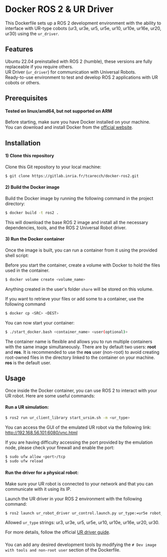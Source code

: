 
# Docker ROS 2 & UR Driver

This Dockerfile sets up a ROS 2 development environment with the ability to interface with UR-type cobots (ur3, ur3e, ur5, ur5e, ur10, ur10e, ur16e, ur20, ur30) using the `ur_driver`.

## Features

Ubuntu 22.04 preinstalled with ROS 2 (humble), these versions are fully replaceable if you require others.\
UR Driver (`ur_driver`) for communication with Universal Robots.\
Ready-to-use environment to test and develop ROS 2 applications with UR cobots or others.

## Prerequisites

#### Tested on linux/amd64, but not supported on ARM 

Before starting, make sure you have Docker installed on your machine.\
You can download and install Docker from the [official website](https://docs.docker.com/engine/install/).

## Installation

#### 1) Clone this repository
Clone this Git repository to your local machine:
```bash
$ git clone https://gitlab.inria.fr/tcarecch/docker-ros2.git
```

#### 2) Build the Docker image

Build the Docker image by running the following command in the project directory:
```bash
$ docker build -t ros2 .
```
This will download the base ROS 2 image and install all the necessary dependencies, tools, and the ROS 2 Universal Robot driver.

#### 3) Run the Docker container

Once the image is built, you can run a container from it using the provided shell script:

Before you start the container, create a volume with Docker to hold the files used in the container.
```bash
$ docker volume create <volume_name>
```
Anything created in the user's folder `share` will be stored on this volume.

If you want to retrieve your files or add some to a container, use the following command
```bash
$ docker cp <SRC> <DEST>
```

You can now start your container:

```bash
$ ./start_docker.bash <container_name> <user(optional)>
```
The container name is flexible and allows you to run multiple containers with the same image simultaneously.
There are by default two users: **root** and **ros**. It is recommended to use the **ros** user (non-root) to avoid creating root-owned files in the directory linked to the container on your machine.\
**ros** is the default user.

## Usage

Once inside the Docker container, you can use ROS 2 to interact with your UR robot. Here are some useful commands:

#### Run a UR simulation:
```bash
$ ros2 run ur_client_library start_ursim.sh -m <ur_type>
```
You can access the GUI of the emulated UR robot via the following link: http://192.168.56.101:6080/vnc.html 

If you are having difficulty accessing the port provided by the emulation node, please check your firewall and enable the port:
```bash
$ sudo ufw allow <port>/tcp
$ sudo ufw reload 
```

#### Run the driver for a physical robot:

Make sure your UR robot is connected to your network and that you can communicate with it using its IP.

Launch the UR driver in your ROS 2 environment with the following command:
```bash
$ ros2 launch ur_robot_driver ur_control.launch.py ur_type:=ur5e robot_ip:=192.168.56.101
```
Allowed `ur_type` strings: ur3, ur3e, ur5, ur5e, ur10, ur10e, ur16e, ur20, ur30.

For more details, follow the official [UR driver guide](https://docs.universal-robots.com/Universal_Robots_ROS2_Documentation/index.html).

###
You can add any desired development tools by modifying the `# Dev image with tools and non-root user` section of the Dockerfile.
###